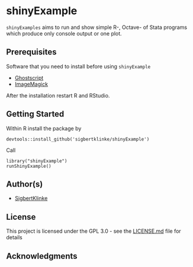 # shinyExample

```shinyExamples``` aims to run and show simple R-, Octave- of Stata programs which produce only console output or one plot.

## Prerequisites

Software that you need to install before using ```shinyExample```

* [Ghostscript](https://www.ghostscript.com/) 
* [ImageMagick](https://www.imagemagick.org)

After the installation restart R and RStudio.

## Getting Started

Within R install the package by

```devtools::install_github('sigbertklinke/shinyExample')```

Call

```
library("shinyExample")
runShinyExample()
```

## Author(s)

* [SigbertKlinke](https://github.com/sigbertklinke)

## License

This project is licensed under the GPL 3.0 - see the [LICENSE.md](LICENSE.md) file for details

## Acknowledgments

